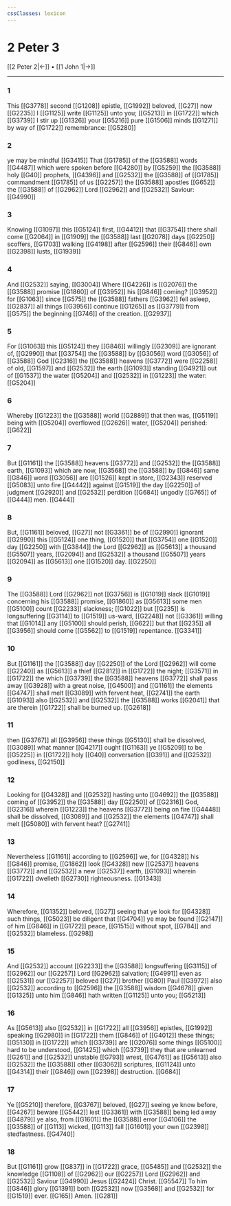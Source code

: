 ```yaml
---
cssClasses: lexicon
---
```

# 2 Peter 3

[[2 Peter 2|←]] • [[1 John 1|→]]

---

### 1
This [[G3778]] second [[G1208]] epistle, [[G1992]] beloved, [[G27]] now [[G2235]] I [[G1125]] write [[G1125]] unto you; [[G5213]] in [[G1722]] which [[G3739]] I stir up [[G1326]] your [[G5216]] pure [[G1506]] minds [[G1271]] by way of [[G1722]] remembrance: [[G5280]]

### 2
ye may be mindful [[G3415]] That [[G1785]] of the [[G3588]] words [[G4487]] which were spoken before [[G4280]] by [[G5259]] the [[G3588]] holy [[G40]] prophets, [[G4396]] and [[G2532]] the [[G3588]] of [[G1785]] commandment [[G1785]] of us [[G2257]] the [[G3588]] apostles [[G652]] the [[G3588]] of [[G2962]] Lord [[G2962]] and [[G2532]] Saviour: [[G4990]]

### 3
Knowing [[G1097]] this [[G5124]] first, [[G4412]] that [[G3754]] there shall come [[G2064]] in [[G1909]] the [[G3588]] last [[G2078]] days [[G2250]] scoffers, [[G1703]] walking [[G4198]] after [[G2596]] their [[G846]] own [[G2398]] lusts, [[G1939]]

### 4
And [[G2532]] saying, [[G3004]] Where [[G4226]] is [[G2076]] the [[G3588]] promise [[G1860]] of [[G3952]] his [[G846]] coming? [[G3952]] for [[G1063]] since [[G575]] the [[G3588]] fathers [[G3962]] fell asleep, [[G2837]] all things [[G3956]] continue [[G1265]] as [[G3779]] from [[G575]] the beginning [[G746]] of the creation. [[G2937]]

### 5
For [[G1063]] this [[G5124]] they [[G846]] willingly [[G2309]] are ignorant of, [[G2990]] that [[G3754]] the [[G3588]] by [[G3056]] word [[G3056]] of [[G3588]] God [[G2316]] the [[G3588]] heavens [[G3772]] were [[G2258]] of old, [[G1597]] and [[G2532]] the earth [[G1093]] standing [[G4921]] out of [[G1537]] the water [[G5204]] and [[G2532]] in [[G1223]] the water: [[G5204]]

### 6
Whereby [[G1223]] the [[G3588]] world [[G2889]] that then was, [[G5119]] being with [[G5204]] overflowed [[G2626]] water, [[G5204]] perished: [[G622]]

### 7
But [[G1161]] the [[G3588]] heavens [[G3772]] and [[G2532]] the [[G3588]] earth, [[G1093]] which are now, [[G3568]] the [[G3588]] by [[G846]] same [[G846]] word [[G3056]] are [[G1526]] kept in store, [[G2343]] reserved [[G5083]] unto fire [[G4442]] against [[G1519]] the day [[G2250]] of judgment [[G2920]] and [[G2532]] perdition [[G684]] ungodly [[G765]] of [[G444]] men. [[G444]]

### 8
But, [[G1161]] beloved, [[G27]] not [[G3361]] be of [[G2990]] ignorant [[G2990]] this [[G5124]] one thing, [[G1520]] that [[G3754]] one [[G1520]] day [[G2250]] with [[G3844]] the Lord [[G2962]] as [[G5613]] a thousand [[G5507]] years, [[G2094]] and [[G2532]] a thousand [[G5507]] years [[G2094]] as [[G5613]] one [[G1520]] day. [[G2250]]

### 9
The [[G3588]] Lord [[G2962]] not [[G3756]] is [[G1019]] slack [[G1019]]  concerning his [[G3588]] promise, [[G1860]] as [[G5613]] some men [[G5100]] count [[G2233]] slackness; [[G1022]] but [[G235]] is longsuffering [[G3114]] to [[G1519]] us-ward, [[G2248]] not [[G3361]] willing that [[G1014]] any [[G5100]] should perish, [[G622]] but that [[G235]] all [[G3956]] should come [[G5562]] to [[G1519]] repentance. [[G3341]]

### 10
But [[G1161]] the [[G3588]] day [[G2250]] of the Lord [[G2962]] will come [[G2240]] as [[G5613]] a thief [[G2812]] in [[G1722]] the night; [[G3571]] in [[G1722]] the which [[G3739]] the [[G3588]] heavens [[G3772]] shall pass away [[G3928]] with a great noise, [[G4500]] and [[G1161]] the elements [[G4747]] shall melt [[G3089]] with fervent heat, [[G2741]] the earth [[G1093]] also [[G2532]] and [[G2532]] the [[G3588]] works [[G2041]] that are therein [[G1722]] shall be burned up. [[G2618]]

### 11
then [[G3767]] all [[G3956]] these things [[G5130]] shall be dissolved, [[G3089]] what manner [[G4217]] ought [[G1163]] ye [[G5209]] to be [[G5225]] in [[G1722]] holy [[G40]] conversation [[G391]] and [[G2532]] godliness, [[G2150]]

### 12
Looking for [[G4328]] and [[G2532]] hasting unto [[G4692]] the [[G3588]] coming of [[G3952]] the [[G3588]] day [[G2250]] of [[G2316]] God, [[G2316]] wherein [[G1223]] the heavens [[G3772]] being on fire [[G4448]] shall be dissolved, [[G3089]] and [[G2532]] the elements [[G4747]] shall melt [[G5080]] with fervent heat? [[G2741]]

### 13
Nevertheless [[G1161]] according to [[G2596]] we, for [[G4328]] his [[G846]] promise, [[G1862]] look [[G4328]] new [[G2537]] heavens [[G3772]] and [[G2532]] a new [[G2537]] earth, [[G1093]] wherein [[G1722]] dwelleth [[G2730]] righteousness. [[G1343]]

### 14
Wherefore, [[G1352]] beloved, [[G27]] seeing that ye look for [[G4328]] such things, [[G5023]] be diligent that [[G4704]] ye may be found [[G2147]] of him [[G846]] in [[G1722]] peace, [[G1515]] without spot, [[G784]] and [[G2532]] blameless. [[G298]]

### 15
And [[G2532]] account [[G2233]] the [[G3588]] longsuffering [[G3115]] of [[G2962]] our [[G2257]] Lord [[G2962]] salvation; [[G4991]] even as [[G2531]] our [[G2257]] beloved [[G27]] brother [[G80]] Paul [[G3972]] also [[G2532]] according to [[G2596]] the [[G3588]] wisdom [[G4678]] given [[G1325]] unto him [[G846]] hath written [[G1125]] unto you; [[G5213]]

### 16
As [[G5613]] also [[G2532]] in [[G1722]] all [[G3956]] epistles, [[G1992]] speaking [[G2980]] in [[G1722]] them [[G846]] of [[G4012]] these things; [[G5130]] in [[G1722]] which [[G3739]] are [[G2076]] some things [[G5100]] hard to be understood, [[G1425]] which [[G3739]] they that are unlearned [[G261]] and [[G2532]] unstable [[G793]] wrest, [[G4761]] as [[G5613]] also [[G2532]] the [[G3588]] other [[G3062]] scriptures, [[G1124]] unto [[G4314]] their [[G846]] own [[G2398]] destruction. [[G684]]

### 17
Ye [[G5210]] therefore, [[G3767]] beloved, [[G27]] seeing ye know before, [[G4267]] beware [[G5442]] lest [[G3361]] with [[G3588]] being led away [[G4879]] ye also, from [[G1601]] the [[G3588]] error [[G4106]] the [[G3588]] of [[G113]] wicked, [[G113]] fall [[G1601]] your own [[G2398]] stedfastness. [[G4740]]

### 18
But [[G1161]] grow [[G837]] in [[G1722]] grace, [[G5485]] and [[G2532]] the knowledge [[G1108]] of [[G2962]] our [[G2257]] Lord [[G2962]] and [[G2532]] Saviour [[G4990]] Jesus [[G2424]] Christ. [[G5547]] To him [[G846]] glory [[G1391]] both [[G2532]] now [[G3568]] and [[G2532]] for [[G1519]] ever. [[G165]] Amen. [[G281]]